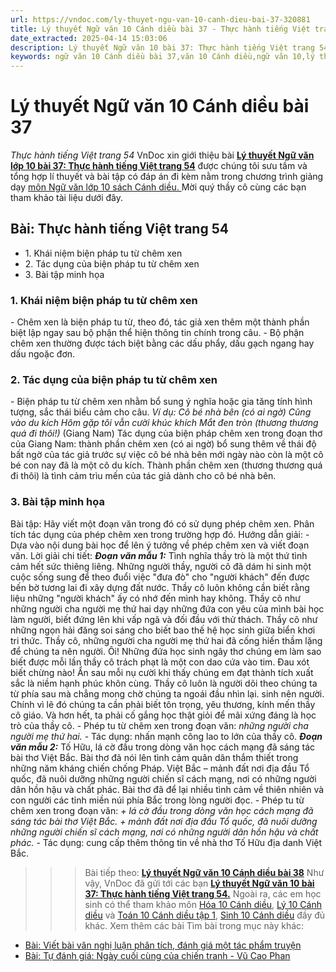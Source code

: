 ```yaml
---
url: https://vndoc.com/ly-thuyet-ngu-van-10-canh-dieu-bai-37-320881
title: Lý thuyết Ngữ văn 10 Cánh diều bài 37 - Thực hành tiếng Việt trang 54 - VnDoc.com
date_extracted: 2025-04-14 15:03:06
description: Lý thuyết Ngữ văn 10 bài 37: Thực hành tiếng Việt trang 54 sách Cánh diều được VnDoc sưu tầm và giới thiệu  để tham khảo chuẩn bị cho bài giảng học kì mới sắp tới đây của mình.
keywords: ngữ văn 10 Cánh diều bài 37,văn 10 Cánh diều,ngữ văn 10,lý thuyết văn 10 Cánh diều bài 37,kiến thức trọng tâm môn ngữ văn 10,lý thuyết ngữ văn 10 CD,ngữ văn lớp 10,ôn tập lý thuyết văn lớp 10,lý thuyết môn ngữ văn 10,lý thuyết văn 10 CD,bài Thực hành tiếng Việt trang 54,trắc nghiệm ngữ văn 10 CD
---
```


# Lý thuyết Ngữ văn 10 Cánh diều bài 37
 _Thực hành tiếng Việt trang 54_
VnDoc xin giới thiệu bài **[Lý thuyết Ngữ văn lớp 10 bài 37: Thực hành tiếng Việt trang 54](<https://vndoc.com/ly-thuyet-ngu-van-10-canh-dieu-bai-37-320881>)** được chúng tôi sưu tầm và tổng hợp lí thuyết và bài tập có đáp án đi kèm nằm trong chương trình giảng dạy [môn Ngữ văn lớp 10 sách Cánh diều. ](<https://vndoc.com/ngu-van-10-canh-dieu-tap1>)Mời quý thầy cô cùng các bạn tham khảo tài liệu dưới đây.
## Bài: Thực hành tiếng Việt trang 54
  * 1\. Khái niệm biện pháp tu từ chêm xen
  * 2\. Tác dụng của biện pháp tu từ chêm xen
  * 3\. Bài tập minh họa

### 1\. Khái niệm biện pháp tu từ chêm xen
\- Chêm xen là biện pháp tu từ, theo đó, tác giả xen thêm một thành phần biệt lập ngay sau bộ phận thể hiện thông tin chính trong câu.
\- Bộ phận chêm xen thường được tách biệt bằng các dấu phẩy, dấu gạch ngang hay dấu ngoặc đơn.
### 2\. Tác dụng của biện pháp tu từ chêm xen
\- Biện pháp tu từ chêm xen nhằm bổ sung ý nghĩa hoặc gia tăng tính hình tượng, sắc thái biểu cảm cho câu.
_Ví dụ:_
_Cô bé nhà bên \(có ai ngờ\)_
_Cũng vào du kích_
 _Hôm gặp tôi vẫn cười khúc khích_
 _Mắt đen tròn \(thương thương quá đi thôi\!\)_
\(Giang Nam\)
Tác dụng của biện pháp chêm xen trong đoạn thơ của Giang Nam: thành phần chêm xen \(có ai ngờ\) bổ sung thêm về thái độ bất ngờ của tác giả trước sự việc cô bé nhà bên mới ngày nào còn là một cô bé con nay đã là một cô du kích. Thành phần chêm xen \(thương thương quá đi thôi\) là tình cảm trìu mến của tác giả dành cho cô bé nhà bên.
### 3\. Bài tập minh họa
Bài tập: Hãy viết một đoạn văn trong đó có sử dụng phép chêm xen. Phân tích tác dụng của phép chêm xen trong trường hợp đó.
Hướng dẫn giải:
\- Dựa vào nội dung bài học để lên ý tưởng về phép chêm xen và viết đoạn văn.
Lời giải chi tiết:
**_Đoạn văn mẫu 1:_**
Tình nghĩa thầy trò là một thứ tình cảm hết sức thiêng liêng. Những người thầy, người cô đã dám hi sinh một cuộc sống sung để theo đuổi việc "đưa đò" cho "người khách" đến được bến bờ tương lai đi xây dựng đất nước. Thầy cô luôn không cần biết rằng liệu những "người khách" ấy có nhớ đến mình hay không. Thầy cô như những người cha người mẹ thứ hai dạy những đứa con yêu của mình bài học làm người, biết đứng lên khi vấp ngã và đối đầu với thử thách. Thầy cô như những ngọn hải đăng soi sáng cho biết bao thế hệ học sinh giữa biển khơi tri thức. Thầy cô, những người cha người mẹ thứ hai đã cống hiến thầm lặng để chúng ta nên người. Ôi\! Những đứa học sinh ngây thơ chúng em làm sao biết được mỗi lần thầy cô trách phạt là một con dao cứa vào tim. Đau xót biết chừng nào\! Ẩn sau mỗi nụ cười khi thấy chúng em đạt thành tích xuất sắc là niềm hạnh phúc khôn cùng. Thầy cô luôn là người dõi theo chúng ta từ phía sau mà chẳng mong chờ chúng ta ngoái đầu nhìn lại. sinh nên người. Chính vì lẽ đó chúng ta cần phải biết tôn trọng, yêu thương, kính mến thầy cô giáo. Và hơn hết, ta phải cố gắng học thật giỏi để mãi xứng đáng là học trò của thầy cô.
\- Phép tu từ chêm xen trong đoạn văn: _những người cha người mẹ thứ hai._
\- Tác dụng: nhấn mạnh công lao to lớn của thầy cô.
**_Đoạn văn mẫu 2:_**
Tố Hữu, lá cờ đầu trong dòng văn học cách mạng đã sáng tác bài thơ Việt Bắc. Bài thơ đã nói lên tình cảm quân dân thắm thiết trong những năm kháng chiến chống Pháp. Việt Bắc – mảnh đất nơi địa đầu Tổ quốc, đã nuôi dưỡng những người chiến sĩ cách mạng, nơi có những người dân hồn hậu và chất phác. Bài thơ đã để lại nhiều tình cảm về thiên nhiên và con người các tỉnh miền núi phía Bắc trong lòng người đọc.
\- Phép tu từ chêm xen trong đoạn văn:
_\+ lá cờ đầu trong dòng văn học cách mạng đã sáng tác bài thơ Việt Bắc._
_\+ mảnh đất nơi địa đầu Tổ quốc, đã nuôi dưỡng những người chiến sĩ cách mạng, nơi có những người dân hồn hậu và chất phác._
\- Tác dụng: cung cấp thêm thông tin về nhà thơ Tố Hữu địa danh Việt Bắc.
>>> Bài tiếp theo: [**Lý thuyết Ngữ văn 10 Cánh diều bài 38**](<https://vndoc.com/ly-thuyet-ngu-van-10-canh-dieu-bai-38-320885>)
Như vậy, VnDoc đã gửi tới các bạn **[Lý thuyết Ngữ văn 10 bài 37: Thực hành tiếng Việt trang 54.](<https://vndoc.com/ly-thuyet-ngu-van-10-canh-dieu-bai-37-320881>)** Ngoài ra, các em học sinh có thể tham khảo môn [Hóa 10 Cánh diều](<https://vndoc.com/hoa-10-canh-dieu>), [Lý 10 Cánh diều](<https://vndoc.com/vat-ly-10-canh-dieu>) và [Toán 10 Cánh diều tập 1](<https://vndoc.com/toan-10-canh-dieu-tap1>), [Sinh 10 Cánh diều](<https://vndoc.com/sinh-hoc-10-canh-dieu>) đầy đủ khác.
Xem thêm các bài Tìm bài trong mục này khác:
  * [Bài: Viết bài văn nghị luận phân tích, đánh giá một tác phẩm truyện](</ly-thuyet-ngu-van-10-canh-dieu-bai-38-320885>)
  * [Bài: Tự đánh giá: Ngày cuối cùng của chiến tranh - Vũ Cao Phan](</ly-thuyet-ngu-van-10-canh-dieu-bai-39-320889>)

